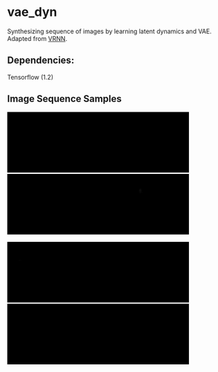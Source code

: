 # vae_dyn
Synthesizing sequence of images by learning latent dynamics and VAE. Adapted from [VRNN](https://github.com/phreeza/tensorflow-vrnn).
## Dependencies:

Tensorflow (1.2)

## Image Sequence Samples

<img src="./figs/0_0.gif" width="140"><img src="./figs/3_0.gif" width="140"><img src="./figs/6_0.gif" width="140"><img src="./figs/9_0.gif" width="140"><img src="./figs/0_1.gif" width="140"><img src="./figs/U_0.gif" width="140">

<img src="./figs/e_0.gif" width="140"><img src="./figs/J_0.gif" width="140"><img src="./figs/p_0.gif" width="140"><img src="./figs/r_0.gif" width="140"><img src="./figs/s_0.gif" width="140"><img src="./figs/z_0.gif" width="140">
